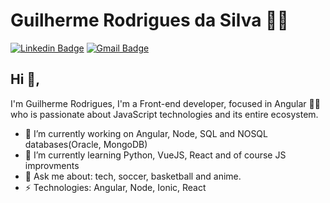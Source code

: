 <!--
**grdasilva/grdasilva** is a ✨ _special_ ✨ repository because its `README.md` (this file) appears on your GitHub profile. -->
# Guilherme Rodrigues da Silva 👨‍💻
[![Linkedin Badge](https://img.shields.io/badge/-Linkedin-blue?style=flat-square&logo=Linkedin&logoColor=white&link=https://www.linkedin.com/in/guilherme-silva-3a4419151/)](https://www.linkedin.com/in/guilherme-silva-3a4419151/)
[![Gmail Badge](https://img.shields.io/badge/-Gmail-c14438?style=flat-square&logo=Gmail&logoColor=white&link=mailto:guirod961@gmail.com)](mailto:guirod961@gmail.com)

## Hi 👋, 
I'm Guilherme Rodrigues, I'm a Front-end developer, focused in Angular 👨‍💻 who is passionate about JavaScript technologies and its entire ecosystem. 

- 🔭 I’m currently working on Angular, Node, SQL and NOSQL databases(Oracle, MongoDB) 
- 🌱 I’m currently learning Python, VueJS, React and of course JS improvments
- 💬 Ask me about: tech, soccer, basketball and anime.
-  ⚡ Technologies: Angular, Node, Ionic, React
